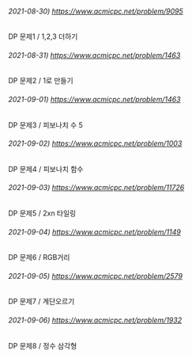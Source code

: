###### 2021-08-30) https://www.acmicpc.net/problem/9095
DP 문제1 / 1,2,3 더하기

###### 2021-08-31) https://www.acmicpc.net/problem/1463
DP 문제2 / 1로 만들기

###### 2021-09-01) https://www.acmicpc.net/problem/1463
DP 문제3 / 피보나치 수 5

###### 2021-09-02) https://www.acmicpc.net/problem/1003
DP 문제4 / 피보나치 함수

###### 2021-09-03) https://www.acmicpc.net/problem/11726
DP 문제5 / 2xn 타일링

###### 2021-09-04) https://www.acmicpc.net/problem/1149
DP 문제6 / RGB거리

###### 2021-09-05) https://www.acmicpc.net/problem/2579
DP 문제7 / 계단오르기

###### 2021-09-06) https://www.acmicpc.net/problem/1932
DP 문제8 / 정수 삼각형